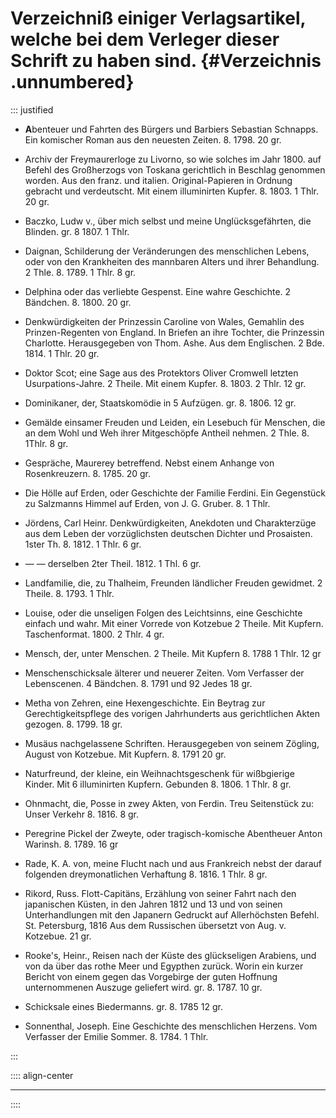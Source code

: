 # Verzeichniß einiger Verlagsartikel, welche bei dem Verleger dieser Schrift zu haben sind. {#Verzeichnis .unnumbered}

::: justified

* **A**benteuer und Fahrten des Bürgers und Barbiers Sebastian Schnapps. Ein
komischer Roman aus den neuesten Zeiten. 8. 1798. 20 gr.

* Archiv der Freymaurerloge zu Livorno, so wie solches im Jahr 1800. auf Befehl
des Großherzogs von Toskana gerichtlich in Beschlag genommen worden. Aus den
franz. und italien. Original-Papieren in Ordnung gebracht und verdeutscht. Mit
einem illuminirten Kupfer. 8. 1803. 1 Thlr. 20 gr.

* Baczko, Ludw v., über mich selbst und meine Unglücksgefährten, die Blinden. gr.
8 1807. 1 Thlr.

* Daignan, Schilderung der Veränderungen des menschlichen Lebens, oder von den
Krankheiten des mannbaren Alters und ihrer Behandlung. 2 Thle. 8. 1789. 1 Thlr.
8 gr.

* Delphina oder das verliebte Gespenst. Eine wahre Geschichte. 2 Bändchen. 8. 1800. 20 gr.

* Denkwürdigkeiten der Prinzessin Caroline von Wales, Gemahlin des
Prinzen-Regenten von England. In Briefen an ihre Tochter, die Prinzessin
Charlotte. Herausgegeben von Thom. Ashe. Aus dem Englischen. 2 Bde. 1814. 1
Thlr. 20 gr.

* Doktor Scot; eine Sage aus des Protektors Oliver Cromwell letzten
Usurpations-Jahre. 2 Theile. Mit einem Kupfer. 8. 1803. 2 Thlr. 12 gr.

* Dominikaner, der, Staatskomödie in 5 Aufzügen. gr. 8. 1806. 12 gr.

* Gemälde einsamer Freuden und Leiden, ein Lesebuch für Menschen, die an dem Wohl
und Weh ihrer Mitgeschöpfe Antheil nehmen. 2 Thle. 8. 1Thlr. 8 gr.

* Gespräche, Maurerey betreffend. Nebst einem Anhange von Rosenkreuzern. 8. 1785.
20 gr.

* Die Hölle auf Erden, oder Geschichte der Familie Ferdini. Ein Gegenstück zu
Salzmanns Himmel auf Erden, von J. G. Gruber. 8. 1 Thlr.

* Jördens, Carl Heinr. Denkwürdigkeiten, Anekdoten und Charakterzüge aus dem Leben
der vorzüglichsten deutschen Dichter und Prosaisten. 1ster Th. 8. 1812. 1 Thlr.
6 gr.

* — — derselben 2ter Theil. 1812. 1 Thl. 6 gr.

* Landfamilie, die, zu Thalheim, Freunden ländlicher Freuden gewidmet. 2 Theile. 8. 1793. 1 Thlr.

* Louise, oder die unseligen Folgen des Leichtsinns, eine Geschichte einfach und
wahr. Mit einer Vorrede von Kotzebue 2 Theile. Mit Kupfern. Taschenformat. 1800. 2 Thlr. 4 gr.

* Mensch, der, unter Menschen. 2 Theile. Mit Kupfern 8. 1788 1 Thlr. 12 gr

* Menschenschicksale älterer und neuerer Zeiten. Vom Verfasser der Lebenscenen. 4
Bändchen. 8. 1791 und 92 Jedes 18 gr.

* Metha von Zehren, eine Hexengeschichte. Ein Beytrag zur Gerechtigkeitspflege des
vorigen Jahrhunderts aus gerichtlichen Akten gezogen. 8. 1799. 18 gr.

* Musäus nachgelassene Schriften. Herausgegeben von seinem Zögling, August von
Kotzebue. Mit Kupfern. 8. 1791 20 gr.

* Naturfreund, der kleine, ein Weihnachtsgeschenk für wißbgierige Kinder. Mit 6
illuminirten Kupfern. Gebunden 8. 1806. 1 Thlr. 8 gr.

* Ohnmacht, die, Posse in zwey Akten, von Ferdin. Treu Seitenstück zu: Unser
Verkehr 8. 1816. 8 gr.

* Peregrine Pickel der Zweyte, oder tragisch-komische Abentheuer Anton Warinsh. 8. 1789. 16 gr

* Rade, K. A. von, meine Flucht nach und aus Frankreich nebst der darauf folgenden
dreymonatlichen Verhaftung 8. 1816. 1 Thlr. 8 gr.

* Rikord, Russ. Flott-Capitäns, Erzählung von seiner Fahrt nach den japanischen
Küsten, in den Jahren 1812 und 13 und von seinen Unterhandlungen mit den
Japanern Gedruckt auf Allerhöchsten Befehl. St. Petersburg, 1816 Aus dem
Russischen übersetzt von Aug. v. Kotzebue. 21 gr.

* Rooke's, Heinr., Reisen nach der Küste des glückseligen Arabiens, und von da über
das rothe Meer und Egypthen zurück. Worin ein kurzer Bericht von einem gegen das
Vorgebirge der guten Hoffnung unternommenen Auszuge geliefert wird. gr. 8. 1787. 10 gr.

* Schicksale eines Biedermanns. gr. 8. 1785 12 gr.

* Sonnenthal, Joseph. Eine Geschichte des menschlichen Herzens. Vom Verfasser der
Emilie Sommer. 8. 1784. 1 Thlr.

:::


:::: align-center
****
::::
